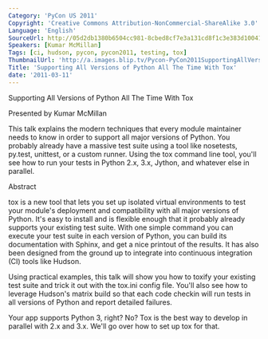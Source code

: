 ```yaml
---
Category: 'PyCon US 2011'
Copyright: 'Creative Commons Attribution-NonCommercial-ShareAlike 3.0'
Language: 'English'
SourceUrl: http://05d2db1380b6504cc981-8cbed8cf7e3a131cd8f1c3e383d10041.r93.cf2.rackcdn.com/pycon-us-2011/435_supporting-all-versions-of-python-all-the-time-with-tox.mp4
Speakers: [Kumar McMillan]
Tags: [ci, hudson, pycon, pycon2011, testing, tox]
ThumbnailUrl: 'http://a.images.blip.tv/Pycon-PyCon2011SupportingAllVersionsOfPythonAllTheTimeWithT333.png'
Title: 'Supporting All Versions of Python All The Time With Tox'
date: '2011-03-11'
---
```

Supporting All Versions of Python All The Time With Tox

Presented by Kumar McMillan

This talk explains the modern techniques that every module maintainer needs to
know in order to support all major versions of Python. You probably already
have a massive test suite using a tool like nosetests, py.test, unittest, or a
custom runner. Using the tox command line tool, you'll see how to run your
tests in Python 2.x, 3.x, Jython, and whatever else in parallel.

Abstract

tox is a new tool that lets you set up isolated virtual environments to test
your module's deployment and compatibility with all major versions of Python.
It's easy to install and is flexible enough that it probably already supports
your existing test suite. With one simple command you can execute your test
suite in each version of Python, you can build its documentation with Sphinx,
and get a nice printout of the results. It has also been designed from the
ground up to integrate into continuous integration (CI) tools like Hudson.

Using practical examples, this talk will show you how to toxify your existing
test suite and trick it out with the tox.ini config file. You'll also see how
to leverage Hudson's matrix build so that each code checkin will run tests in
all versions of Python and report detailed failures.

Your app supports Python 3, right? No? Tox is the best way to develop in
parallel with 2.x and 3.x. We'll go over how to set up tox for that.

